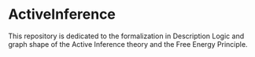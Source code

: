 # ActiveInference
This repository is dedicated to the formalization in Description Logic and graph shape of the Active Inference theory and the Free Energy Principle.
